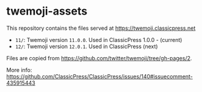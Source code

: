 # twemoji-assets

This repository contains the files served at https://twemoji.classicpress.net

- `11/`: Twemoji version `11.0.0`. Used in ClassicPress 1.0.0 - (current)
- `12/`: Twemoji version `12.0.1`. Used in ClassicPress (next)

Files are copied from https://github.com/twitter/twemoji/tree/gh-pages/2.

More info:
https://github.com/ClassicPress/ClassicPress/issues/140#issuecomment-435915443
